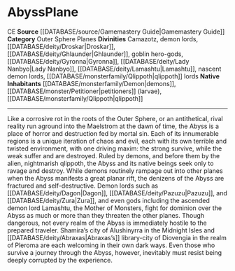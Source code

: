 ﻿---
alignment: CE
id: '13'
name: Abyss
plane_category: Outer Sphere Planes
rarity: Common
source: '[[DATABASE/source/Gamemastery Guide|Gamemastery Guide]]'
type: Plane

---
# Abyss<span class="item-type">Plane</span>

<span class="trait-alignment item-trait">CE</span>
**Source** [[DATABASE/source/Gamemastery Guide|Gamemastery Guide]]
**Category** Outer Sphere Planes
**Divinities** Camazotz, demon lords, [[DATABASE/deity/Droskar|Droskar]], [[DATABASE/deity/Ghlaunder|Ghlaunder]], goblin hero-gods, [[DATABASE/deity/Gyronna|Gyronna]], [[DATABASE/deity/Lady Nanbyo|Lady Nanbyo]], [[DATABASE/deity/Lamashtu|Lamashtu]], nascent demon lords, [[DATABASE/monsterfamily/Qlippoth|qlippoth]] lords
**Native Inhabitants** [[DATABASE/monsterfamily/Demon|demons]], [[DATABASE/monster/Petitioner|petitioners]] (larvae), [[DATABASE/monsterfamily/Qlippoth|qlippoth]]

---
Like a corrosive rot in the roots of the Outer Sphere, or an antithetical, rival reality run aground into the Maelstrom at the dawn of time, the Abyss is a place of horror and destruction fed by mortal sin. Each of its innumerable regions is a unique iteration of chaos and evil, each with its own terrible and twisted environment, with one driving maxim: the strong survive, while the weak suffer and are destroyed. Ruled by demons, and before them by the alien, nightmarish qlippoth, the Abyss and its native beings seek only to ravage and destroy. While demons routinely rampage out into other planes when the Abyss manifests a great planar rift, the denizens of the Abyss are fractured and self-destructive. Demon lords such as [[DATABASE/deity/Dagon|Dagon]], [[DATABASE/deity/Pazuzu|Pazuzu]], and [[DATABASE/deity/Zura|Zura]], and even gods including the ascended demon lord Lamashtu, the Mother of Monsters, fight for dominion over the Abyss as much or more than they threaten the other planes. Though dangerous, not every realm of the Abyss is immediately hostile to the prepared traveler. Shamira’s city of Alushinyrra in the Midnight Isles and [[DATABASE/deity/Abraxas|Abraxas’s]] library-city of Diovengia in the realm of Pleroma are each welcoming in their own dark ways. Even those who survive a journey through the Abyss, however, inevitably must resist being deeply corrupted by the experience.
